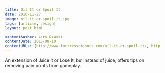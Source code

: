 ```yaml
---
title: Oil It or Spoil It
date: 2016-11-27
image: oil-it-or-spoil-it.jpg
tags: [article, design]
layout: post.html

contentAuthor: Lars Doucet
contentDate: 2016-08-10
contentURLs: [http://www.fortressofdoors.com/oil-it-or-spoil-it/, http://www.gamasutra.com/blogs/LarsDoucet/20160810/279009/Oil_it_or_Spoil_it.php]
---
```


An extension of Juice it or Lose It, but instead of juice, offers tips on removing pain points from gameplay.
